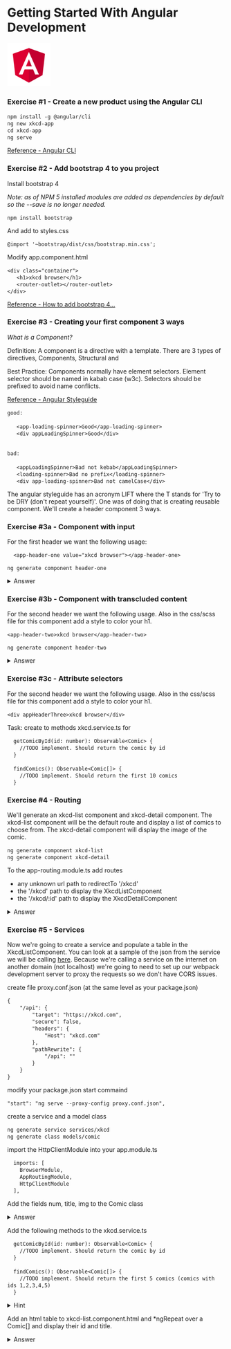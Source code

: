 # Getting Started With Angular Development

<img src="./angular.svg" width="100"/>

### Exercise #1 - Create a new product using the Angular CLI

```
npm install -g @angular/cli
ng new xkcd-app
cd xkcd-app
ng serve
```

[Reference - Angular CLI](https://cli.angular.io/)


### Exercise #2 - Add bootstrap 4 to you project

Install bootstrap 4

*Note: as of NPM 5 installed modules are added as dependencies by default so the --save is no longer needed.*

```
npm install bootstrap
```

And add to styles.css
```
@import '~bootstrap/dist/css/bootstrap.min.css';
```

Modify app.component.html

```
<div class="container">
   <h1>xkcd browser</h1>
   <router-outlet></router-outlet>
</div>
```

[Reference - How to add bootstrap 4...](https://loiane.com/2017/08/how-to-add-bootstrap-to-an-angular-cli-project/)

### Exercise #3 - Creating your first component 3 ways

*What is a Component?*

Definition: A component is a directive with a template. There are 3 types of directives, Components, Structural and 

Best Practice: Components normally have element selectors. Element selector should be named in kabab case (w3c). Selectors should be prefixed to avoid name conflicts.

[Reference - Angular Styleguide](https://angular.io/guide/styleguide)

```
good:

   <app-loading-spinner>Good</app-loading-spinner>
   <div appLoadingSpinner>Good</div>

```

```

bad:

   <appLoadingSpinner>Bad not kebab</appLoadingSpinner> 
   <loading-spinner>Bad no prefix</loading-spinner>
   <div app-loading-spinner>Bad not camelCase</div>

```


The angular styleguide has an acronym LIFT where the T stands for 'Try to be DRY (don't repeat yourself)'. One was of doing that is creating reusable component. We'll create a header component 3 ways.


### Exercise #3a - Component with input


For the first header we want the following usage:

```
  <app-header-one value="xkcd browser"></app-header-one>
```

```
ng generate component header-one
```

<details><summary>Answer</summary><p>

file: header-one.component.ts

```
import {Component, Input} from '@angular/core';

@Component({
  selector: 'app-header-one',
  templateUrl: './header-one.component.html',
  styleUrls: ['./header-one.component.css']
})
export class HeaderOneComponent {

  @Input() value: string;

}
```

file: header-one.component.html

```
<h1>{{value}}</h1>

```

</p></details>


### Exercise #3b - Component with transcluded content

For the second header we want the following usage. Also in the css/scss file for this component add a style to color your h1.

```
<app-header-two>xkcd browser</app-header-two>
```

```
ng generate component header-two
```


<details><summary>Answer</summary><p>

file: header-two.component.ts

```
import {Component, Input} from '@angular/core';

@Component({
  selector: 'app-header-two',
  templateUrl: './header-two.component.html',
  styleUrls: ['./header-two.component.css']
})
export class HeaderTwoComponent {

}
```

file: header-two.component.html

```
<h1>
  <ng-content></ng-content>
</h1>
```

file: header-two.component.css

```
h1 {
  color: red;
}
```

</p></details>



### Exercise #3c - Attribute selectors

For the second header we want the following usage. Also in the css/scss file for this component add a style to color your h1.

```
<div appHeaderThree>xkcd browser</div>
```


Task: create to methods xkcd.service.ts for
  
```
  getComicById(id: number): Observable<Comic> {
    //TODO implement. Should return the comic by id
  }
  
  findComics(): Observable<Comic[]> {
    //TODO implement. Should return the first 10 comics
  }
```

### Exercise #4 - Routing

We'll generate an xkcd-list component and xkcd-detail component. The xkcd-list component will be the default route and display a list of comics to choose from. The xkcd-detail component will display the image of the comic.

```
ng generate component xkcd-list
ng generate component xkcd-detail
```

To the app-routing.module.ts add routes
- any unknown url path to redirectTo '/xkcd'
- the '/xkcd' path to display the XkcdListComponent
- the '/xkcd/:id' path to display the XkcdDetailComponent


<details><summary>Answer</summary><p>


file: app-routing.module.ts

```

import {NgModule} from '@angular/core';
import {RouterModule, Routes} from '@angular/router';
import {XkcdListComponent} from "./xkcd-list/xkcd-list.component";
import {XkcdDetailComponent} from "./xkcd-detail/xkcd-detail.component";

const routes: Routes = [
  {
    path: '',
    redirectTo: '/xkcd',
    pathMatch: 'full'
  },
  {
    path: 'xkcd',
    component: XkcdListComponent
  },
  {
    path: 'xkcd/:id',
    component: XkcdDetailComponent
  }
];

@NgModule({
  imports: [RouterModule.forRoot(routes)],
  exports: [RouterModule]
})
export class AppRoutingModule { }

```

</p></details>

### Exercise #5 - Services

Now we're going to create a service and populate a table in the XkcdListComponent. You can look at a sample of the json from the service we will be calling [here](https://xkcd.com/2001/info.0.json).
Because we're calling a service on the internet on another domain (not localhost) we're going to need to set up our webpack development server to proxy the requests so we don't have CORS issues.

create file proxy.conf.json (at the same level as your package.json)

```
{
	"/api": {
		"target": "https://xkcd.com",
		"secure": false,
		"headers": {
			"Host": "xkcd.com"
		},
		"pathRewrite": {
			"/api": ""
		}
	}
}

```

modify your package.json start commaind

```
"start": "ng serve --proxy-config proxy.conf.json",
```
create a service and a model class

```
ng generate service services/xkcd
ng generate class models/comic
```

import the HttpClientModule into your app.module.ts

```
  imports: [
    BrowserModule,
    AppRoutingModule,
    HttpClientModule
  ],
```

Add the fields num, title, img to the Comic class

<details><summary>Answer</summary><p>

file comic.ts

```
export class Comic {
  num: number;
  img: string;
  title: string;
}
```

</p></details>

Add the following methods to the xkcd.service.ts 


```
  getComicById(id: number): Observable<Comic> {
    //TODO implement. Should return the comic by id
  }
  
  findComics(): Observable<Comic[]> {
    //TODO implement. Should return the first 5 comics (comics with ids 1,2,3,4,5)
  }
```

<details><summary>Hint</summary><p>

1. import the HttpClient into XkcdService to make the http calls
2. Because the proxy configured to look for api the path to the service would be ./api/${id}/info.0.json and will get proxied through to https://xkcd.com/${id}/info.0.json.
3. As far as I know there isn't a list service so you'll have to forkJoin multiple calls for the list.
</p></details>

Add an html table to xkcd-list.component.html and *ngRepeat over a Comic[] and display their id and title.  


<details><summary>Answer</summary><p>

file xkcd.service.ts

```
import {Injectable} from '@angular/core';
import {HttpClient} from "@angular/common/http";
import {forkJoin, Observable} from "rxjs";
import {Comic} from "../models/comic";

@Injectable({
  providedIn: 'root'
})
export class XkcdService {

  readonly xkcdServiceUrl = (id) => `./api/${id}/info.0.json`;

  constructor(private http: HttpClient) {
  }

  getComicById(id: number): Observable<Comic> {
    return this.http.get<Comic>(this.xkcdServiceUrl(id));
  }

  findComics(): Observable<Comic[]> {
    return forkJoin(
      this.getComicById(1),
      this.getComicById(2),
      this.getComicById(3),
      this.getComicById(4),
      this.getComicById(5));
  }
}

```

file xkcd.service.ts

```
import {Injectable} from '@angular/core';
import {HttpClient} from "@angular/common/http";
import {forkJoin, Observable} from "rxjs";
import {Comic} from "../models/comic";

@Injectable({
  providedIn: 'root'
})
export class XkcdService {

  readonly xkcdServiceUrl = (id) => `./api/${id}/info.0.json`;

  constructor(private http: HttpClient) {
  }

  getComicById(id: number): Observable<Comic> {
    return this.http.get<Comic>(this.xkcdServiceUrl(id));
  }

  findComics(): Observable<Comic[]> {
    return forkJoin(
      this.getComicById(1),
      this.getComicById(2),
      this.getComicById(3),
      this.getComicById(4),
      this.getComicById(5));
  }
}

```

</p></details>


